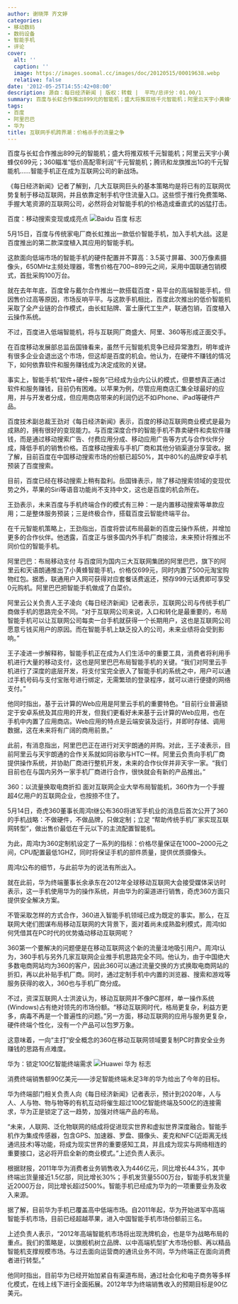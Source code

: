 ```yaml
---
author: 谢晓萍 齐文婷
categories:
- 移动数码
- 数码设备
- 智能手机
- 评论
cover:
  alt: ''
  caption: ''
  image: https://images.soomal.cc/images/doc/20120515/00019638.webp
  relative: false
date: '2012-05-25T14:55:42+08:00'
description: 源自：每日经济新闻 | 版权：转载 |  平均/总评分：01.00/1
summary: 百度与长虹合作推出899元的智能机；盛大将推双核千元智能机；阿里云天宇小黄蜂仅699元；360瞄准“低价高配零利润”千元智能机；腾讯和龙旗推出1G的千元智能机……智能手机正在成为互联网公司的新战场。几大互联网巨头的基本策略均是将已有的互联网优势复制于移动互联网，并且依靠定制手机守住流量入口。
tags:
- 百度
- 阿里巴巴
- 华为
title: 互联网手机跨界潮：价格杀手的流量之争
---
```


百度与长虹合作推出899元的智能机；盛大将推双核千元智能机；阿里云天宇小黄蜂仅699元；360瞄准“低价高配零利润”千元智能机；腾讯和龙旗推出1G的千元智能机……智能手机正在成为互联网公司的新战场。

《每日经济新闻》记者了解到，几大互联网巨头的基本策略均是将已有的互联网优势复制于移动互联网，并且依靠定制手机守住流量入口。这些惯于推行免费策略、手握大笔资源的互联网公司，必然将会对智能手机的价格造成垂直式的凶猛打击。

百度：移动搜索变现或成亮点
![Baidu 百度 标志](https://images.soomal.cc/images/doc/20110406/00010033.webp)




5月15日，百度与传统家电厂商长虹推出一款低价智能手机，加入手机大战。这是百度推出的第二款深度植入其应用的智能手机。

这款面向低端市场的智能手机的硬件配置并不算高：3.5英寸屏幕、300万像素摄像头，650MHz主频处理器，零售价格在700~899元之间，采用中国联通包销模式，首批采购100万台。

就在去年年底，百度曾与戴尔合作推出一款搭载百度・易平台的高端智能手机，但因售价过高等原因，市场反响平平。与这款手机相比，百度此次推出的低价智能机采取了全产业链的合作模式，由长虹贴牌、富士康代工生产，联通包销，百度植入云操作系统。

不过，百度进入低端智能机，将与互联网厂商盛大、阿里、360等形成正面交手。

在百度移动发展部总监岳国锋看来，虽然千元智能机竞争已经异常激烈，明年或许有很多企业会退出这个市场，但这却是百度的机会。他认为，在硬件不赚钱的情况下，如何依靠软件和服务赚钱成为决定成败的关键。

事实上，智能手机“软件+硬件+服务”已经成为业内公认的模式，但要想真正通过软件和服务赚钱，目前仍有困难。以苹果为例，尽管应用商店汇集全球最好的应用，并与开发者分成，但应用商店带来的利润仍远不如iPhone、iPad等硬件产品。

百度技术副总裁王劲对《每日经济新闻》表示，百度的移动互联网商业模式是最为成熟的，拥有很好的变现能力。与百度深度合作的智能手机不靠卖硬件和卖软件赚钱，而是通过移动搜索广告、付费应用分成、移动应用广告等方式与合作伙伴分成，降低手机的销售价格。百度移动搜索与手机厂商和其他分销渠道分享营收。据了解，目前百度在中国移动搜索市场的份额已超50%，其中80%的品牌安卓手机预装了百度搜索。

目前，百度已经在移动搜索上稍有盈利。岳国锋表示，除了移动搜索领域的变现优势之外，苹果的Siri等语音功能尚不支持中文，这也是百度的机会所在。

王劲表示，未来百度与手机终端合作的模式有三种：一是内置移动搜索等单款应用；二是整体服务预装；三是终极合作，搭载百度云智能终端平台。

在千元智能机策略上，王劲指出，百度将尝试布局最新的百度云操作系统，并增加更多的合作伙伴。他透露，百度正与很多国内外手机厂商接洽，未来预计将推出不同价位的智能手机。

阿里巴巴：布局移动支付
与百度同为国内三大互联网集团的阿里巴巴，旗下的阿里云和天语朗通推出了小黄蜂智能手机，价格仅699元，同时内置了500元淘宝购物红包。据悉，联通用户入网可获得对应套餐话费返还，预存999元话费即可享受0元购机。阿里巴巴把智能手机做成了白菜价。

阿里云公关负责人王子凌向《每日经济新闻》记者表示，互联网公司与传统手机厂商做手机的思路完全不同。“对于互联网公司来说，入口和转化是最重要的，布局智能手机可以让互联网公司每卖一台手机就获得一个长期用户，这也是互联网公司愿意亏钱买用户的原因。而在智能手机上缺乏投入的公司，未来业绩将会受到影响。”

王子凌进一步解释称，智能手机正在成为人们生活中的重要工具，消费者将利用手机进行大量的移动支付，这也是阿里巴巴布局智能手机的关键。“我们对阿里云手机进行了深度的底层开发，将支付宝完全嵌入了智能手机的系统之中，用户可以通过手机号码与支付宝账号进行绑定，无需繁琐的登录程序，就可以进行便捷的网络支付。”

他同时指出，基于云计算的Web应用是阿里云手机的重要特色。“目前行业普遍锁定于安卓系统及其应用的开发，但我们更看好未来基于云计算的Web应用，也在手机中内置了应用商店。Web应用的特点是云端安装及运行，并即时存储、调用数据，这在未来将有广阔的商用前景。”

此前，有消息指出，阿里巴巴正在进行对天宇朗通的并购。对此，王子凌表示，目前阿里云与天宇朗通的合作关系就如同谷歌与HTC一样。阿里云负责向手机厂商提供操作系统，并协助厂商进行整机开发，未来的合作伙伴并非天宇一家。“我们目前也在与国内另外一家手机厂商进行合作，很快就会有新的产品推出。”

360：以流量换取电商折扣
面对互联网企业大举布局智能机，360作为一个手握超4亿用户的互联网企业，也按捺不住了。

5月14日，奇虎360董事长周鸿t继公布360将进军手机业的消息后首次公开了360的手机战略：不做硬件，不做品牌，只做定制；立足 “帮助传统手机厂家实现互联网转型”，做出售价最低在千元以下的主流配置智能机。

为此，周鸿t为360定制机设定了一系列的指标：价格尽量保证在1000~2000元之间，CPU配置最低1GHZ，同时将保证手机的部件质量，提供优质摄像头。

周鸿t公布的细节，与此前华为的说法有所出入。

就在此前，华为终端董事长余承东在2012年全球移动互联网大会接受媒体采访时表示，这一手机使用华为的操作系统，并由华为的渠道进行销售，奇虎360方面只提供安全解决方案。

不管采取怎样的方式合作，360进入智能手机领域已成为既定的事实。那么，在互联网大佬们图谋布局移动互联网的大背景下，面对着尚未成熟盈利模式，周鸿t如何凭借其在PC时代的优势撬动移动互联网呢？

360第一个要解决的问题便是在移动互联网这个新的流量洼地吸引用户。周鸿t认为，360手机与另外几家互联网企业推手机思路完全不同。他认为，由于中国绝大多数电商网站均为360的客户，因此360可以通过流量交换的方式换取电商网站的折扣，再以此补贴手机厂商。同时，通过定制手机中内置的浏览器、搜索和游戏等服务获得的收入，360也与手机厂商分成。

不过，资深互联网人士洪波认为，移动互联网并不像PC那样，单一操作系统(Windows)占有绝对领先的市场份额。“移动互联网时代，格局更复杂，利益方更多，病毒不再是一个普遍性的问题。”另一方面，移动互联网的应用与服务更复杂，硬件终端个性化，没有一个产品可以包罗万象。

这意味着，一向“主打”安全概念的360在移动互联网领域要复制PC时靠安全业务赚钱的思路有点难度。

华为：锁定100亿智能终端需求
![Huawei 华为 标志](https://images.soomal.cc/images/doc/20110806/00012571.webp)




消费终端销售额90亿美元――涉足智能终端未足3年的华为给出了今年的目标。

华为终端部门相关负责人向《每日经济新闻》记者表示，预计到2020年，人与人、人与物、物与物等的有机互动将催生超过100亿智能终端及500亿的连接需求，华为正是锁定了这一趋势，加强对终端产品的布局。

“未来，人联网、泛化物联网的结成将促进现实世界和虚拟世界深度融合。智能手机作为集成传感器，包含GPS、加速器、罗盘、摄像头、麦克和NFC(近距离无线通讯技术)等功能，将成为现实世界的重要感知工具，并且成为现实与网络相连的重要接口，这必将开启全新的商业模式。”上述负责人表示。

根据财报，2011年华为消费者业务销售收入为446亿元，同比增长44.3%，其中终端出货量接近1.5亿部，同比增长30%；手机发货量5500万台，智能手机发货量近2000万台，同比增长超过500%。智能手机已经成为华为的一项重要业务及收入来源。

据了解，目前华为手机已覆盖高中低端市场。自2011年起，华为开始进军中高端智能手机市场，目前已经超越苹果，进入中国智能手机市场份额前三名。

上述负责人表示，“2012年高端智能机市场将出现洗牌机会，也是华为战略布局的重点。我们的策略是，以旗舰机树立品牌、以中高端机型扩大市场份额、再以精品智能机支撑规模市场。与过去面向运营商的通讯业务不同，华为终端正在面向消费者进行转型。”

他同时指出，目前华为已经开始加紧自有渠道布局，通过社会化和电子商务等多样化模式，在线上线下进行全面拓展。2012年华为终端销售收入的预期目标是90亿美元。